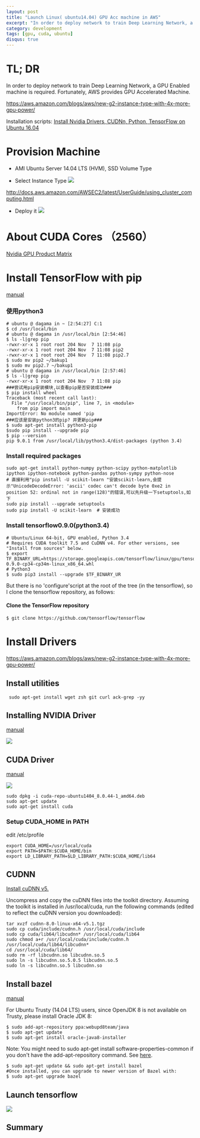 ```yaml
---
layout: post
title: "Launch Linux( ubuntu14.04) GPU Acc machine in AWS"
excerpt: "In order to deploy network to train Deep Learning Network, a GPU Enabled machine is required. Fortunately, AWS provides GPU Accelerated Machine."
category: development
tags: [gpu, cuda, ubuntu]
disqus: true
---
```


# TL; DR
In order to deploy network to train Deep Learning Network, a GPU Enabled machine is required. Fortunately, AWS provides GPU Accelerated Machine.

https://aws.amazon.com/blogs/aws/new-g2-instance-type-with-4x-more-gpu-power/

Installation scripts:
[Install Nvidia Drivers, CUDNn, Python, TensorFlow on Ubuntu 16.04](https://gist.github.com/Samurais/e20a8283708d37f1d7c9a709e9332429)

# Provision Machine

* AMI
Ubuntu Server 14.04 LTS (HVM), SSD Volume Type

* Select Instance Type
![](https://static-public.chatopera.com/backlog/chatbot/images/2016/11/Screen-Shot-2016-11-04-at-15.31.11.png)

http://docs.aws.amazon.com/AWSEC2/latest/UserGuide/using_cluster_computing.html

* Deploy it
![](https://static-public.chatopera.com/backlog/chatbot/images/2016/11/Screen-Shot-2016-11-04-at-15.37.14.png)

# About CUDA Cores （2560）
[Nvidia GPU Product Matrix](http://wccftech.com/rumor-nvidia-pascal-gtx-1080-gddr5x-gtx-1070-f-gddr5/)
# Install TensorFlow with pip

[manual](https://www.tensorflow.org/versions/r0.11/get_started/os_setup.html#using-pip)

### 使用python3
```
# ubuntu @ dagama in ~ [2:54:27] C:1
$ cd /usr/local/bin
# ubuntu @ dagama in /usr/local/bin [2:54:46]
$ ls -l|grep pip
-rwxr-xr-x 1 root root 204 Nov  7 11:08 pip
-rwxr-xr-x 1 root root 204 Nov  7 11:08 pip2
-rwxr-xr-x 1 root root 204 Nov  7 11:08 pip2.7
$ sudo mv pip2 ~/bakup1
$ sudo mv pip2.7 ~/bakup1
# ubuntu @ dagama in /usr/local/bin [2:57:46]
$ ls -l|grep pip
-rwxr-xr-x 1 root root 204 Nov  7 11:08 pip
###尝试用pip安装模块,以查看pip是否安装成功###
$ pip install wheel
Traceback (most recent call last):
  File "/usr/local/bin/pip", line 7, in <module>
    from pip import main
ImportError: No module named 'pip
###应该是安装python3的pip? 并更新pip###
$ sudo apt-get install python3-pip
$sudo pip install --upgrade pip
$ pip --version
pip 9.0.1 from /usr/local/lib/python3.4/dist-packages (python 3.4)
```

### Install required packages
```
sudo apt-get install python-numpy python-scipy python-matplotlib ipython ipython-notebook python-pandas python-sympy python-nose
# 直接利用"pip install -U scikit-learn "安装scikit-learn,会提示"UnicodeDecodeError: 'ascii' codec can't decode byte 0xe2 in position 52: ordinal not in range(128)"的错误,可以先升级一下setuptools,如下
sudo pip install --upgrade setuptools
sudo pip install -U scikit-learn  # 安装成功
```
### Install tensorflow0.9.0(python3.4)
```
# Ubuntu/Linux 64-bit, GPU enabled, Python 3.4
# Requires CUDA toolkit 7.5 and CuDNN v4. For other versions, see "Install from sources" below.
$ export TF_BINARY_URL=https://storage.googleapis.com/tensorflow/linux/gpu/tensorflow-0.9.0-cp34-cp34m-linux_x86_64.whl
# Python3
$ sudo pip3 install --upgrade $TF_BINARY_UR
```
But there is no 'configure'script at the root of the tree (in the tensorflow), so I clone the tensorflow repository, as follows:
#### Clone the TensorFlow repository
```
$ git clone https://github.com/tensorflow/tensorflow

```

# Install Drivers

https://aws.amazon.com/blogs/aws/new-g2-instance-type-with-4x-more-gpu-power/

## Install utilities

```
 sudo apt-get install wget zsh git curl ack-grep -yy
```
## Installing  NVIDIA Driver
[manual](http://www.binarytides.com/install-nvidia-drivers-ubuntu-14-04/)

![](https://static-public.chatopera.com/backlog/chatbot/images/2016/11/Screenshot-from-2016-11-08-14-42-55.png)
## CUDA Driver

[manual](https://www.tensorflow.org/versions/r0.11/get_started/os_setup.html#optional-install-cuda-gpus-on-linux)

![](https://static-public.chatopera.com/backlog/chatbot/images/2016/11/Screen-Shot-2016-11-04-at-16.36.17.png)

```
sudo dpkg -i cuda-repo-ubuntu1404_8.0.44-1_amd64.deb
sudo apt-get update
sudo apt-get install cuda
```

### Setup CUDA_HOME in PATH
edit /etc/profile
```
export CUDA_HOME=/usr/local/cuda
export PATH=$PATH:$CUDA_HOME/bin
export LD_LIBRARY_PATH=$LD_LIBRARY_PATH:$CUDA_HOME/lib64
```

## CUDNN

[Install cuDNN v5.](https://developer.nvidia.com/accelerated-computing-developer)

Uncompress and copy the cuDNN files into the toolkit directory. Assuming the toolkit is installed in /usr/local/cuda, run the following commands (edited to reflect the cuDNN version you downloaded):
```
tar xvzf cudnn-8.0-linux-x64-v5.1.tgz
sudo cp cuda/include/cudnn.h /usr/local/cuda/include
sudo cp cuda/lib64/libcudnn* /usr/local/cuda/lib64
sudo chmod a+r /usr/local/cuda/include/cudnn.h /usr/local/cuda/lib64/libcudnn*
cd /usr/local/cuda/lib64/
sudo rm -rf libcudnn.so libcudnn.so.5
sudo ln -s libcudnn.so.5.0.5 libcudnn.so.5
sudo ln -s libcudnn.so.5 libcudnn.so
```


## Install bazel
[manual](https://bazel.build/versions/master/docs/install.html#ubuntu)

For Ubuntu Trusty (14.04 LTS) users, since OpenJDK 8 is not available on Trusty, please install Oracle JDK 8:
```
$ sudo add-apt-repository ppa:webupd8team/java
$ sudo apt-get update
$ sudo apt-get install oracle-java8-installer
```
Note: You might need to sudo apt-get install software-properties-common if you don't have the add-apt-repository command. See [here](http://manpages.ubuntu.com/manpages/wily/man1/add-apt-repository.1.html).
```
$ sudo apt-get update && sudo apt-get install bazel
#Once installed, you can upgrade to newer version of Bazel with:
$ sudo apt-get upgrade bazel
```

## Launch tensorflow
![](https://static-public.chatopera.com/backlog/chatbot/images/2016/11/Screenshot-from-2016-11-08-11-26-08.png)
## Summary


